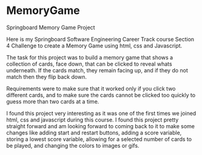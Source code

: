 # MemoryGame

Springboard Memory Game Project

Here is my Springboard Software Engineering Career Track course Section 4 Challenge to create a Memory Game using html, css and Javascript. 

The task for this project was to build a memory game that shows a collection of cards, face down, that can be clicked to reveal whats underneath. If the cards match, they remain facing up, and if they do not match then they flip back down. 

Requirements were to make sure that it worked only if you click two different cards, and to make sure the cards cannot be clicked too quickly to guess more than two cards at a time. 

I found this project very interesting as it was one of the first times we joined html, css and javascript during this course. I found this project pretty straight forward and am looking forward to coming back to it to make some changes like adding start and restart buttons, adding a score variable, storing a lowest score variable, allowing for a selected number of cards to be played, and changing the colors to images or gifs. 